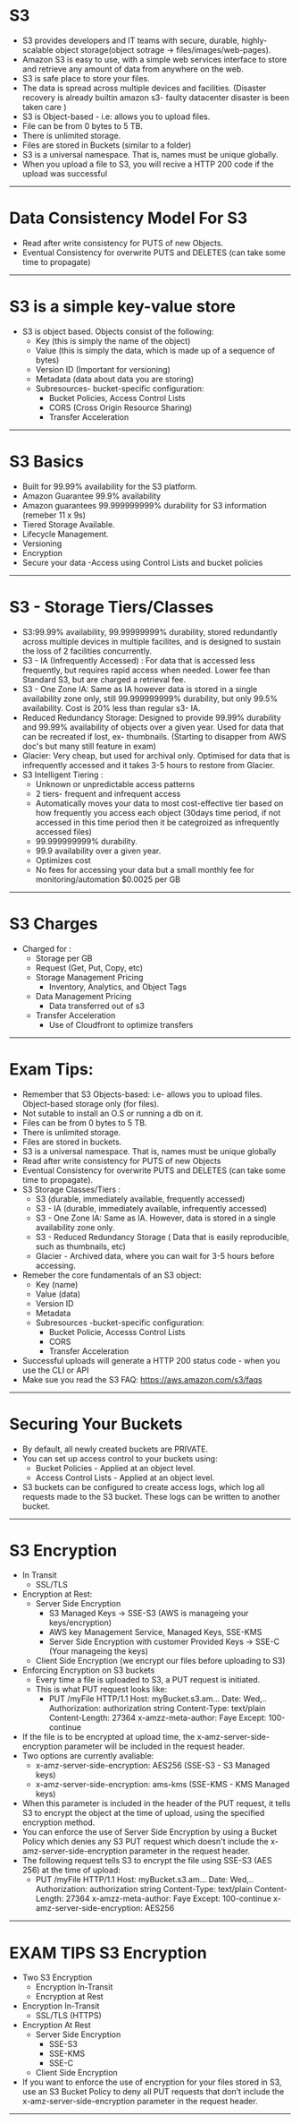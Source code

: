 # S3

- S3 provides developers and IT teams with secure, durable, highly-scalable object storage(object sotrage -> files/images/web-pages).
- Amazon S3 is easy to use, with a simple web services interface to store and retrieve any amount of data from anywhere on the web.
- S3 is safe place to store your files.
- The data is spread across multiple devices and facilities. (Disaster recovery is already builtin amazon s3- faulty datacenter disaster is been taken care )
- S3 is Object-based - i.e: allows you to upload files.
- File can be from 0 bytes to 5 TB.
- There is unlimited storage.
- Files are stored in Buckets (similar to a folder)
- S3 is a universal namespace. That is, names must be unique globally.
- When you upload a file to S3, you will recive a HTTP 200 code if the upload was successful

---

# Data Consistency Model For S3

- Read after write consistency for PUTS of new Objects.
- Eventual Consistency for overwrite PUTS and DELETES (can take some time to propagate)

---

# S3 is a simple key-value store

- S3 is object based. Objects consist of the following:
  - Key (this is simply the name of the object)
  - Value (this is simply the data, which is made up of a sequence of bytes)
  - Version ID (Important for versioning)
  - Metadata (data about data you are storing)
  - Subresources- bucket-specific configuration:
    - Bucket Policies, Access Control Lists
    - CORS (Cross Origin Resource Sharing)
    - Transfer Acceleration

---

# S3 Basics

- Built for 99.99% availability for the S3 platform.
- Amazon Guarantee 99.9% availability
- Amazon guarantees 99.999999999% durability for S3 information (remeber 11 x 9s)
- Tiered Storage Available.
- Lifecycle Management.
- Versioning
- Encryption
- Secure your data -Access using Control Lists and bucket policies

---

# S3 - Storage Tiers/Classes

- S3:99.99% availability, 99.99999999% durability, stored redundantly across multiple devices in multiple facilites, and is designed to sustain the loss of 2 facilities concurrently.
- S3 - IA (Infrequently Accessed) : For data that is accessed less frequently, but requires rapid access when needed. Lower fee than Standard S3, but are charged a retrieval fee.
- S3 - One Zone IA: Same as IA however data is stored in a single availability zone only, still 99.999999999% durability, but only 99.5% availability. Cost is 20% less than regular s3- IA.
- Reduced Redundancy Storage: Designed to provide 99.99% durability and 99.99% availability of objects over a given year. Used for data that can be recreated if lost, ex- thumbnails. (Starting to disapper from AWS doc's but many still feature in exam)
- Glacier: Very cheap, but used for archival only. Optimised for data that is infrequently accessed and it takes 3-5 hours to restore from Glacier.
- S3 Intelligent Tiering :
  - Unknown or unpredictable access patterns
  - 2 tiers- frequent and infrequent access
  - Automatically moves your data to most cost-effective tier based on how frequently you access each object (30days time period, if not accessed in this time period then it be categroized as infrequently accessed files)
  - 99.999999999% durability.
  - 99.9 availability over a given year.
  - Optimizes cost
  - No fees for accessing your data but a small monthly fee for monitoring/automation \$0.0025 per GB

---

# S3 Charges

- Charged for :
  - Storage per GB
  - Request (Get, Put, Copy, etc)
  - Storage Management Pricing
    - Inventory, Analytics, and Object Tags
  - Data Management Pricing
    - Data transferred out of s3
  - Transfer Acceleration
    - Use of Cloudfront to optimize transfers

---

# Exam Tips:

- Remember that S3 Objects-based: i.e- allows you to upload files. Object-based storage only (for files).
- Not sutable to install an O.S or running a db on it.
- Files can be from 0 bytes to 5 TB.
- There is unlimited storage.
- Files are stored in buckets.
- S3 is a universal namespace. That is, names must be unique globally
- Read after write consistency for PUTS of new Objects
- Eventual Consistency for overwrite PUTS and DELETES (can take some time to propagate).
- S3 Storage Classes/Tiers :
  - S3 (durable, immediately available, frequently accessed)
  - S3 - IA (durable, immediately available, infrequently accessed)
  - S3 - One Zone IA: Same as IA. However, data is stored in a single availability zone only.
  - S3 - Reduced Redundancy Storage ( Data that is easily reproducible, such as thumbnails, etc)
  - Glacier - Archived data, where you can wait for 3-5 hours before accessing.
- Remeber the core fundamentals of an S3 object:
  - Key (name)
  - Value (data)
  - Version ID
  - Metadata
  - Subresources -bucket-specific configuration:
    - Bucket Policie, Accesss Control Lists
    - CORS
    - Transfer Acceleration
- Successful uploads will generate a HTTP 200 status code - when you use the CLI or API
- Make sue you read the S3 FAQ: https://aws.amazon.com/s3/faqs

---

# Securing Your Buckets

- By default, all newly created buckets are PRIVATE.
- You can set up access control to your buckets using:
  - Bucket Policies - Applied at an object level.
  - Access Control Lists - Applied at an object level.
- S3 buckets can be configured to create access logs, which log all requests made to the S3 bucket. These logs can be written to another bucket.

---

# S3 Encryption

- In Transit
  - SSL/TLS
- Encryption at Rest:
  - Server Side Encryption
    - S3 Managed Keys -> SSE-S3 (AWS is manageing your keys/encryption)
    - AWS key Management Service, Managed Keys, SSE-KMS
    - Server Side Encryption with customer Provided Keys -> SSE-C (Your manageing the keys)
  - Client Side Encryption (we encrypt our files before uploading to S3)
- Enforcing Encryption on S3 buckets
  - Every time a file is uploaded to S3, a PUT request is initiated.
  - This is what PUT request looks like:
    - PUT /myFile HTTP/1.1
      Host: myBucket.s3.am...
      Date: Wed,..
      Authorization: authorization string
      Content-Type: text/plain
      Content-Length: 27364
      x-amzz-meta-author: Faye
      Except: 100-continue
- If the file is to be encrypted at upload time, the x-amz-server-side-encryption parameter will be included in the request header.
- Two options are currently avaliable:
  - x-amz-server-side-encryption: AES256 (SSE-S3 - S3 Managed keys)
  - x-amz-server-side-encryption: ams-kms (SSE-KMS - KMS Managed keys)
- When this parameter is included in the header of the PUT request, it tells S3 to encrypt the object at the time of upload, using the specified encryption method.
- You can enforce the use of Server Side Encryption by using a Bucket Policy which denies any S3 PUT request which doesn't include the x-amz-server-side-encryption parameter in the request header.
- The following request tells S3 to encrypt the file using SSE-S3 (AES 256) at the time of upload:
  - PUT /myFile HTTP/1.1
    Host: myBucket.s3.am...
    Date: Wed,..
    Authorization: authorization string
    Content-Type: text/plain
    Content-Length: 27364
    x-amzz-meta-author: Faye
    Except: 100-continue
    x-amz-server-side-encryption: AES256

---

# EXAM TIPS S3 Encryption

- Two S3 Encryption
  - Encryption In-Transit
  - Encryption at Rest
- Encryption In-Transit
  - SSL/TLS (HTTPS)
- Encryption At Rest
  - Server Side Encryption
    - SSE-S3
    - SSE-KMS
    - SSE-C
  - Client Side Encryption
- If you want to enforce the use of encryption for your files stored in S3, use an S3 Bucket Policy to deny all PUT requests that don't include the x-amz-server-side-encryption parameter in the request header.

---
